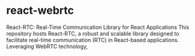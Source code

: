# react-webrtc
React-RTC: Real-Time Communication Library for React Applications  This repository hosts React-RTC, a robust and scalable library designed to facilitate real-time communication (RTC) in React-based applications. Leveraging WebRTC technology,
